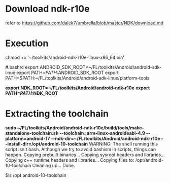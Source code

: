 
# Download ndk-r10e
refer to https://github.com/dalek7/umbrella/blob/master/NDK/download.md

# Execution
chmod +x '~/toolkits/android-ndk-r10e-linux-x86_64.bin' 

#.bashrc
export ANDROID_SDK_ROOT=~/FL/toolkits/Android/android-sdk-linux
export PATH=$PATH:$ANDROID_SDK_ROOT
export PATH=$PATH:~/FL/toolkits/Android/android-sdk-linux/platform-tools

**export NDK_ROOT=~/FL/toolkits/Android/android-ndk-r10e**
**export PATH=$PATH:$NDK_ROOT**

# Extracting the toolchain
**sudo ~/FL/toolkits/Android/android-ndk-r10e/build/tools/make-standalone-toolchain.sh --toolchain=arm-linux-androideabi-4.9 --platform=android-17 --ndk-dir=~/FL/toolkits/Android/android-ndk-r10e --install-dir=/opt/android-10-toolchain**
WARNING: The shell running this script isn't bash.  Although we try to avoid bashism in scripts, things can happen.
Copying prebuilt binaries...
Copying sysroot headers and libraries...
Copying c++ runtime headers and libraries...
Copying files to: /opt/android-10-toolchain
Cleaning up...
Done.

$ls /opt
android-10-toolchain

